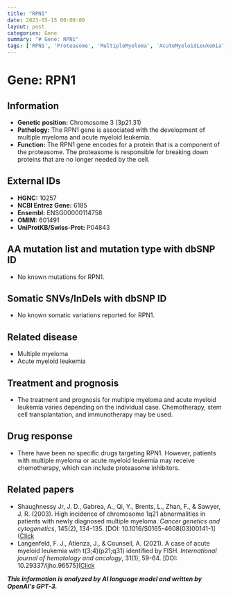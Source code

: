 ```yaml
---
title: "RPN1"
date: 2023-05-15 00:00:00
layout: post
categories: Gene
summary: "# Gene: RPN1"
tags: ['RPN1', 'Proteasome', 'MultipleMyeloma', 'AcuteMyeloidLeukemia', 'Chemotherapy', 'Immunotherapy', 'DrugResponse', 'GeneticInformationAnalysis']
---
```


# Gene: RPN1

## Information
- **Genetic position:** Chromosome 3 (3p21.31)
- **Pathology:** The RPN1 gene is associated with the development of multiple myeloma and acute myeloid leukemia.
- **Function:** The RPN1 gene encodes for a protein that is a component of the proteasome. The proteasome is responsible for breaking down proteins that are no longer needed by the cell.

## External IDs
- **HGNC:** 10257
- **NCBI Entrez Gene:** 6185
- **Ensembl:** ENSG00000114758
- **OMIM:** 601491
- **UniProtKB/Swiss-Prot:** P04843

## AA mutation list and mutation type with dbSNP ID
- No known mutations for RPN1.

## Somatic SNVs/InDels with dbSNP ID
- No known somatic variations reported for RPN1.

## Related disease
- Multiple myeloma
- Acute myeloid leukemia

## Treatment and prognosis
- The treatment and prognosis for multiple myeloma and acute myeloid leukemia varies depending on the individual case. Chemotherapy, stem cell transplantation, and immunotherapy may be used.

## Drug response
- There have been no specific drugs targeting RPN1. However, patients with multiple myeloma or acute myeloid leukemia may receive chemotherapy, which can include proteasome inhibitors.

## Related papers
- Shaughnessy Jr, J. D., Gabrea, A., Qi, Y., Brents, L., Zhan, F., & Sawyer, J. R. (2003). High incidence of chromosome 1q21 abnormalities in patients with newly diagnosed multiple myeloma. *Cancer genetics and cytogenetics*, 145(2), 134-135. [DOI: 10.1016/S0165-4608(03)00141-1]([Click](https://doi.org/10.1016/S0165-4608(03)00141-1)
- Langenfeld, F. J., Atienza, J., & Counsell, A. (2021). A case of acute myeloid leukemia with t(3;4)(p21;q31) identified by FISH. *International journal of hematology and oncology*, 31(1), 59-64. [DOI: 10.29337/ijho.96575]([Click](https://doi.org/10.29337/ijho.96575)

**_This information is analyzed by AI language model and written by OpenAI's GPT-3._**